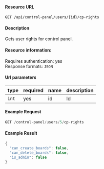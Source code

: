 #### Resource URL
`GET /api/control-panel/users/{id}/cp-rights`

#### Description
  Gets user rights for control panel.

#### Resource information:
  Requires authentication: yes    
  Response formats: `JSON`

#### Url parameters
| type     | required | name                              | description
|----------|----------|-----------------------------------|-------------
| `int`    | yes      | id                                | Id


#### Example Request
```javascript
GET /control-panel/users/5/cp-rights
```

#### Example Result
```javascript
{
  "can_create_boards": false,
  "can_delete_boards": false,
  "is_admin": false
}
```